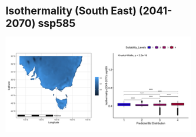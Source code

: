 # Isothermality (South East) (2041-2070) ssp585
![image info](../../Analysis_Plots/South_East_Extent_OnlyEnvs/Isothermality_SE_4170_585.png)